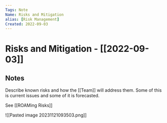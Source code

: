 ```yaml
---
Tags: Note
Name: Risks and Mitigation
alias: [Risk Management]
Created: 2022-09-03
---
```

# Risks and Mitigation - [[2022-09-03]]
## Notes
Describe known risks and how the [[Team]] will address them. Some of this is current issues and some of it is forecasted.

See [[ROAMing Risks]]

![[Pasted image 20231121093503.png]]
